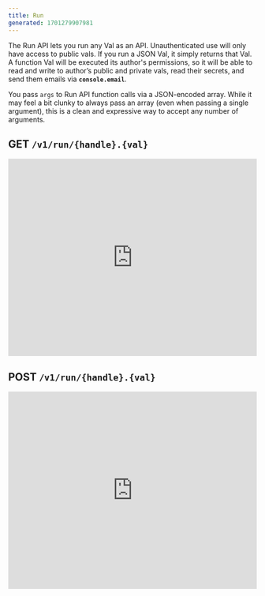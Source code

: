 ```yaml
---
title: Run
generated: 1701279907981
---
```


The Run API lets you run any Val as an API. Unauthenticated use will only have
access to public vals. If you run a JSON Val, it simply returns that Val. A
function Val will be executed its author's permissions, so it will be able to
read and write to author’s public and private vals, read their secrets, and send
them emails via **`console.email`**.

You pass `args` to Run API function calls via a JSON-encoded array. While it may
feel a bit clunky to always pass an array (even when passing a single argument),
this is a clean and expressive way to accept any number of arguments.

## GET `/v1/run/{handle}.{val}`

<div class="not-content">
  <iframe src="https://www.val.town/embed/stevekrouse.runGET" width="100%" frameborder="no" style="height: 400px;">
    &#x20;
  </iframe>
</div>

## POST `/v1/run/{handle}.{val}`

<div class="not-content">
  <iframe src="https://www.val.town/embed/stevekrouse.runPOST" width="100%" frameborder="no" style="height: 400px;">
    &#x20;
  </iframe>
</div>
